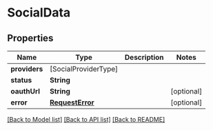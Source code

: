 # SocialData

## Properties
Name | Type | Description | Notes
------------ | ------------- | ------------- | -------------
**providers** | [SocialProviderType] |  | 
**status** | **String** |  | 
**oauthUrl** | **String** |  | [optional] 
**error** | [**RequestError**](RequestError.md) |  | [optional] 

[[Back to Model list]](../README.md#documentation-for-models) [[Back to API list]](../README.md#documentation-for-api-endpoints) [[Back to README]](../README.md)


